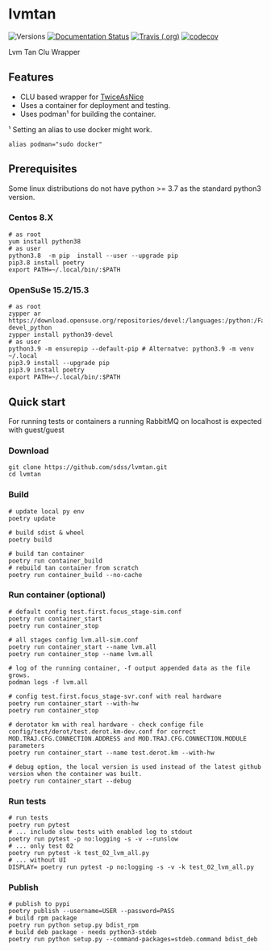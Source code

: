 # lvmtan

![Versions](https://img.shields.io/badge/python->3.7-blue)
[![Documentation Status](https://readthedocs.org/projects/sdss-lvmtan/badge/?version=latest)](https://sdss-lvmtan.readthedocs.io/en/latest/?badge=latest)
[![Travis (.org)](https://img.shields.io/travis/sdss/lvmtan)](https://travis-ci.org/sdss/lvmtan)
[![codecov](https://codecov.io/gh/sdss/lvmtan/branch/main/graph/badge.svg)](https://codecov.io/gh/sdss/lvmtan)

Lvm Tan Clu Wrapper

## Features

- CLU based wrapper for [TwiceAsNice](https://svn.mpia.de/trac/gulli/TwiceAsNice/)
- Uses a container for deployment and testing. 
- Uses podman¹ for building the container.

¹ Setting an alias to use docker might work.

    alias podman="sudo docker"
   
## Prerequisites

Some linux distributions do not have python >= 3.7 as the standard python3 version.

### Centos 8.X

    # as root
    yum install python38
    # as user 
    python3.8  -m pip  install --user --upgrade pip
    pip3.8 install poetry
    export PATH=~/.local/bin/:$PATH

### OpenSuSe 15.2/15.3

    # as root
    zypper ar https://download.opensuse.org/repositories/devel:/languages:/python:/Factory/openSUSE_Leap_15.2/ devel_python
    zypper install python39-devel
    # as user 
    python3.9 -m ensurepip --default-pip # Alternatve: python3.9 -m venv ~/.local 
    pip3.9 install --upgrade pip
    pip3.9 install poetry
    export PATH=~/.local/bin/:$PATH

## Quick start
For running tests or containers a running RabbitMQ on localhost is expected with guest/guest

### Download
    git clone https://github.com/sdss/lvmtan.git
    cd lvmtan      

### Build
    # update local py env
    poetry update
    
    # build sdist & wheel
    poetry build
    
    # build tan container
    poetry run container_build
    # rebuild tan container from scratch
    poetry run container_build --no-cache
        
### Run container (optional)

    # default config test.first.focus_stage-sim.conf
    poetry run container_start
    poetry run container_stop
    
    # all stages config lvm.all-sim.conf
    poetry run container_start --name lvm.all
    poetry run container_stop --name lvm.all
    
    # log of the running container, -f output appended data as the file grows.
    podman logs -f lvm.all

    # config test.first.focus_stage-svr.conf with real hardware
    poetry run container_start --with-hw
    poetry run container_stop
    
    # derotator km with real hardware - check confige file config/test/derot/test.derot.km-dev.conf for correct MOD.TRAJ.CFG.CONNECTION.ADDRESS and MOD.TRAJ.CFG.CONNECTION.MODULE parameters
    poetry run container_start --name test.derot.km --with-hw
    
    # debug option, the local version is used instead of the latest github version when the container was built.
    poetry run container_start --debug
    
### Run tests 

    # run tests
    poetry run pytest
    # ... include slow tests with enabled log to stdout
    poetry run pytest -p no:logging -s -v --runslow
    # ... only test 02
    poetry run pytest -k test_02_lvm_all.py
    # ... without UI
    DISPLAY= poetry run pytest -p no:logging -s -v -k test_02_lvm_all.py
    
    
### Publish
    # publish to pypi
    poetry publish --username=USER --password=PASS
    # build rpm package
    poetry run python setup.py bdist_rpm
    # build deb package - needs python3-stdeb
    poetry run python setup.py --command-packages=stdeb.command bdist_deb

